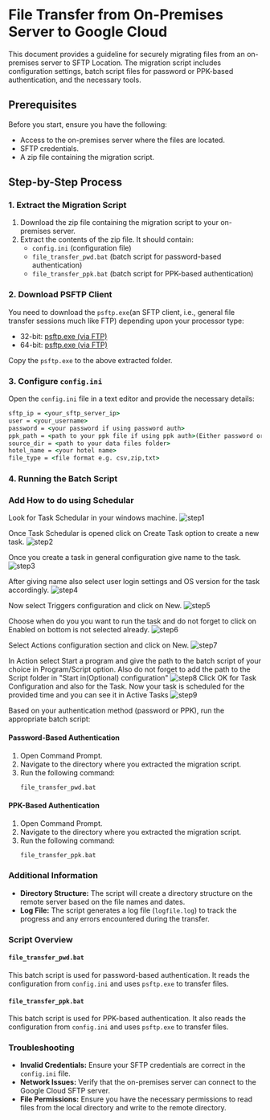# File Transfer from On-Premises Server to Google Cloud

This document provides a guideline for securely migrating files from an on-premises server to SFTP Location. The migration script includes configuration settings, batch script files for password or PPK-based authentication, and the necessary tools.

## Prerequisites

Before you start, ensure you have the following:
- Access to the on-premises server where the files are located.
- SFTP credentials.
- A zip file containing the migration script.

## Step-by-Step Process

### 1. Extract the Migration Script

1. Download the zip file containing the migration script to your on-premises server.
2. Extract the contents of the zip file. It should contain:
    - `config.ini` (configuration file)
    - `file_transfer_pwd.bat` (batch script for password-based authentication)
    - `file_transfer_ppk.bat` (batch script for PPK-based authentication)


### 2. Download PSFTP Client

You need to download the `psftp.exe`(an SFTP client, i.e., general file transfer sessions much like FTP) depending upon your processor type:

- 32-bit: [psftp.exe (via FTP)](https://puttygen.com/download.php?val=22)
- 64-bit: [psftp.exe (via FTP)](https://puttygen.com/download.php?val=25)

Copy the `psftp.exe` to the above extracted folder.

### 3. Configure `config.ini`

Open the `config.ini` file in a text editor and provide the necessary details:
```cmd
sftp_ip = <your_sftp_server_ip>
user = <your_username>
password = <your password if using password auth>
ppk_path = <path to your ppk file if using ppk auth>(Either password or PPK should be provided)
source_dir = <path to your data files folder>
hotel_name = <your hotel name>
file_type = <file format e.g. csv,zip,txt>
```

### 4. Running the Batch Script

### Add How to do using Schedular
Look for Task Schedular in your windows machine.
![step1](https://github.com/parthpaliwal-49/testing/assets/146166132/48173e47-02a8-4e9d-be75-5445e426f57d)

Once Task Schedular is opened click on Create Task option to create a new task.
![step2](https://github.com/parthpaliwal-49/testing/assets/146166132/675d0e39-562b-4c7d-ac9a-2705d347f13a)

Once you create a task in general configuration  give name to the task.
![step3](https://github.com/parthpaliwal-49/testing/assets/146166132/37ac0b88-324b-4f88-bafe-a6eaa5750bb4)

After giving name also select user login settings and OS version for the task accordingly.
![step4](https://github.com/parthpaliwal-49/testing/assets/146166132/f7358350-651b-4f57-a15e-21df7253c43f)

Now select Triggers configuration and click on New.
![step5](https://github.com/parthpaliwal-49/testing/assets/146166132/293d2222-aa1c-4487-920b-a5400f1961f8)

Choose when do you you want to run the task and do not forget to click on Enabled on bottom is not selected already.
![step6](https://github.com/parthpaliwal-49/testing/assets/146166132/c9067412-7b39-4c37-8a2b-2ef07b49706c)

Select Actions configuration section and click on New.
![step7](https://github.com/parthpaliwal-49/testing/assets/146166132/077cabc2-2d16-4227-94fd-72e9e1a6c522)

In Action select Start a program and give the path to the batch script of your choice in Program/Script option.
Also do not forget to add the path to the Script folder in "Start in(Optional) configuration"
![step8](https://github.com/parthpaliwal-49/testing/assets/146166132/c45bc9be-d40c-496b-be53-dfb9c8ee1958)
Click OK for Task Configuration and also for the Task.
Now your task is scheduled for the provided time and you can see it in Active Tasks
![step9](https://github.com/parthpaliwal-49/testing/assets/146166132/c5bf5cee-221e-421c-a18a-f019a4e900de)






Based on your authentication method (password or PPK), run the appropriate batch script:

#### Password-Based Authentication

1. Open Command Prompt.
2. Navigate to the directory where you extracted the migration script.
3. Run the following command:
    ```cmd
    file_transfer_pwd.bat
    ```

#### PPK-Based Authentication

1. Open Command Prompt.
2. Navigate to the directory where you extracted the migration script.
3. Run the following command:
    ```cmd
    file_transfer_ppk.bat
    ```

### Additional Information

- **Directory Structure:** The script will create a directory structure on the remote server based on the file names and dates.
- **Log File:** The script generates a log file (`logfile.log`) to track the progress and any errors encountered during the transfer.


### Script Overview

#### `file_transfer_pwd.bat`

This batch script is used for password-based authentication. It reads the configuration from `config.ini` and uses `psftp.exe` to transfer files.

#### `file_transfer_ppk.bat`

This batch script is used for PPK-based authentication. It also reads the configuration from `config.ini` and uses `psftp.exe` to transfer files.

### Troubleshooting

- **Invalid Credentials:** Ensure your SFTP credentials are correct in the `config.ini` file.
- **Network Issues:** Verify that the on-premises server can connect to the Google Cloud SFTP server.
- **File Permissions:** Ensure you have the necessary permissions to read files from the local directory and write to the remote directory.
